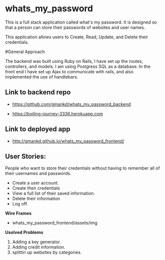 # whats_my_password

This is a full stack application called what's my password. It is designed so that a person can store their passwords of websites and user names.

This application allows users to Create, Read, Update, and Delete their credentials.


#General Approach

The backend was built using Ruby on Rails,  I have set up the routes, controllers, and models. I am using Postgress SQL as a database. In the front end I have set up Ajax to communicate with rails, and also implemented the use of handlebars.

## Link to backend repo

- https://github.com/gmankd/whats_my_password_backend

- https://boiling-journey-3336.herokuapp.com

## Link to deployed app

- http://gmankd.github.io/whats_my_password_frontend/

## User Stories:

People who want to store their credentials without having to remember all of their usernames and passwords.

* Create a user account.
* Create their credentials
* View a full list of their saved information.
* Delete their information
* Log off.

**Wire Frames**

 - whats_my_password_frontend/assets/img

**Usolved Problems**
1. Adding a key generator.
2. Adding credit information.
3. splittin up websites by categories.
